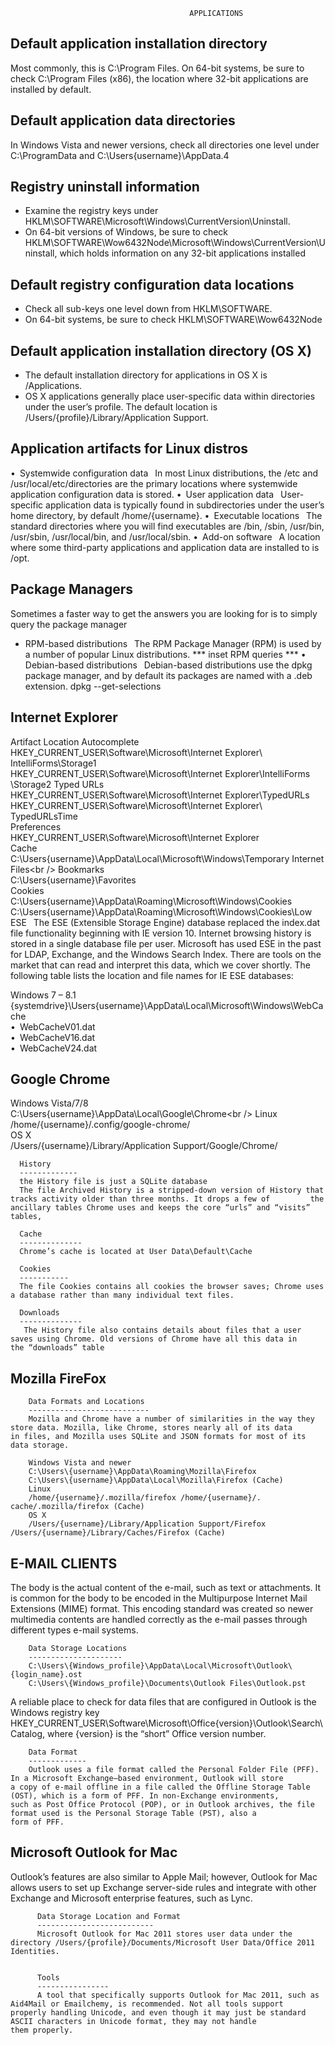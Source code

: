                                             APPLICATIONS
                                            
                                            
 Default application installation directory
 --------------------------------------
 Most commonly, this is C:\Program Files. On 64-bit systems, be sure to check C:\Program Files (x86), the location where 32-bit applications are installed by default.
 
 
 Default application data directories
 ------------------------------
  In Windows Vista and newer versions, check all directories one level under C:\ProgramData and C:\Users\{username}\AppData.4
  
  Registry uninstall information 
  -----------------
  * Examine the registry keys under HKLM\SOFTWARE\Microsoft\Windows\CurrentVersion\Uninstall. 
  * On 64-bit versions of Windows, be sure to check HKLM\SOFTWARE\Wow6432Node\Microsoft\Windows\CurrentVersion\Uninstall, which holds information on any 32-bit applications installed
  
  Default registry configuration data locations 
  ---------------
   * Check all sub-keys one level down from HKLM\SOFTWARE.
   * On 64-bit systems, be sure to check HKLM\SOFTWARE\Wow6432Node
   
   Default application installation directory (OS X)
   -------------
   * The default installation directory for applications in OS X is /Applications.
   * OS X applications generally place user-specific data within directories under the user’s profile. The default location is /Users/{profile}/Library/Application Support.
   
   Application artifacts for Linux distros
   --------------------------
   • Systemwide configuration data  In most Linux distributions, the /etc and /usr/local/etc/directories are the primary locations where systemwide application configuration data is stored.
• User application data  User-specific application data is typically found in subdirectories under the user’s home directory, by default /home/{username}.
• Executable locations  The standard directories where you will find executables are /bin, /sbin, /usr/bin, /usr/sbin, /usr/local/bin, and /usr/local/sbin.
• Add-on software  A location where some third-party applications and application data are installed to is /opt.


Package Managers
----------------
Sometimes a faster way to get the answers you are looking for is to simply query the package manager

* RPM-based distributions  The RPM Package Manager (RPM) is used by a number of popular Linux distributions. 
*** inset RPM queries ***
• Debian-based distributions  Debian-based distributions use the dpkg package manager, and by default its packages are named with a .deb extension.
   dpkg --get-selections

Internet Explorer
-------------------
Artifact            Location
Autocomplete <br /> 
                    HKEY_CURRENT_USER\​Software\Microsoft\​Internet Explorer\​IntelliForms\Storage1<br /> 
                    HKEY_CURRENT_USER\​Software\Microsoft\​Internet Explorer​\IntelliForms​\Storage2
Typed URLs<br /> 
                    HKEY_CURRENT_USER\Software​\Microsoft\Internet Explorer\TypedURLs<br /> 
                    HKEY_CURRENT_USER\​Software\Microsoft\​Internet Explorer\​TypedURLsTime<br /> 
Preferences<br /> 
                    HKEY_CURRENT_USER\​Software\Microsoft\​Internet Explorer<br /> 
Cache<br /> 
                    C:\Users\{username}\AppData\Local​\Microsoft\Windows​\Temporary Internet Files\<br /> 
Bookmarks<br /> 
                    C:\Users\{username}​\Favorites<br /> 
Cookies<br /> 
                    C:\Users\{username}\AppData\​Roaming\Microsoft\​Windows\Cookies<br /> 
                    C:\Users\{username}​\AppData\Roaming\​Microsoft\Windows\Cookies\Low<br /> 
ESE  The ESE (Extensible Storage Engine) database replaced the index.dat file functionality beginning with IE version 10. Internet browsing history is stored in a single database file per user. Microsoft has used ESE in the past for LDAP, Exchange, and the Windows Search Index. There are tools on the market that can read and interpret this data, which we cover shortly. The following table lists the location and file names for IE ESE databases:

Windows 7 – 8.1<br /> 
                     {systemdrive}\Users\{username}\AppData\Local\Microsoft\Windows\WebCache<br /> 
                    • WebCacheV01.dat<br /> 
                    • WebCacheV16.dat<br /> 
                    • WebCacheV24.dat<br /> 
                    
Google Chrome
--------------------
Windows Vista/7/8<br /> 
                      C:\Users\{username}​\AppData\Local\​Google\Chrome\<br /> 
Linux<br /> 
                      /home/{username}/.config/google-chrome/<br /> 
OS X<br /> 
                      /Users/{username}/​Library/Application Support/Google/Chrome/
   
      History
      -------------
      the History file is just a SQLite database
      The file Archived History is a stripped-down version of History that tracks activity older than three months. It drops a few of         the ancillary tables Chrome uses and keeps the core “urls” and “visits” tables,
   
      Cache
      --------------
      Chrome’s cache is located at User Data\Default\Cache
      
      Cookies
      -----------
      The file Cookies contains all cookies the browser saves; Chrome uses a database rather than many individual text files. 
      
      Downloads
      --------------
       The History file also contains details about files that a user saves using Chrome. Old versions of Chrome have all this data in          the “downloads” table

Mozilla FireFox
------------------

        Data Formats and Locations
        ---------------------------
        Mozilla and Chrome have a number of similarities in the way they store data. Mozilla, like Chrome, stores nearly all of its data         in files, and Mozilla uses SQLite and JSON formats for most of its data storage.
        
        Windows Vista and newer
        C:\Users\{username}​\AppData\Roaming\​Mozilla\Firefox
        C:\Users\{username}\AppData\Local\Mozilla\Firefox (Cache)
        Linux
        /home/{username}/.mozilla/firefox /home/{username}/.​cache/.mozilla/firefox (Cache)
        OS X
        /Users/{username}​/Library/Application Support/Firefox /Users/{username}/Library​/Caches/Firefox (Cache)
        
E-MAIL CLIENTS
------------------

 The body is the actual content of the e-mail, such as text or attachments. It is common for the body to be encoded in the Multipurpose Internet Mail Extensions (MIME) format. This encoding standard was created so newer multimedia contents are handled correctly as the e-mail passes through different types e-mail systems.
        
        Data Storage Locations
        ---------------------
        C:\Users\{Windows_profile}​\AppData\Local\Microsoft​\Outlook\{login_name}.ost
        C:\Users\{Windows_profile}​\Documents\Outlook Files\Outlook.pst
        
A reliable place to check for data files that are configured in Outlook is the Windows registry key HKEY_CURRENT_USER\Software\Microsoft\Office\{version}\Outlook\Search\Catalog, where {version} is the “short” Office version number.


        Data Format
        -------------
        Outlook uses a file format called the Personal Folder File (PFF). In a Microsoft Exchange–based environment, Outlook will store         a copy of e-mail offline in a file called the Offline Storage Table (OST), which is a form of PFF. In non-Exchange environments,         such as Post Office Protocol (POP), or in Outlook archives, the file format used is the Personal Storage Table (PST), also a             form of PFF.
  
  Microsoft Outlook for Mac
  ---------------------------
  
Outlook’s features are also similar to Apple Mail; however, Outlook for Mac allows users to set up Exchange server-side rules and integrate with other Exchange and Microsoft enterprise features, such as Lync. 


          Data Storage Location and Format
          --------------------------
          Microsoft Outlook for Mac 2011 stores user data under the directory /Users/{profile}/Documents/Microsoft User Data/Office 2011           Identities.
          
          
          Tools
          ----------------
          A tool that specifically supports Outlook for Mac 2011, such as Aid4Mail or Emailchemy, is recommended. Not all tools support           properly handling Unicode, and even though it may just be standard ASCII characters in Unicode format, they may not handle               them properly.
  
  
 
 
